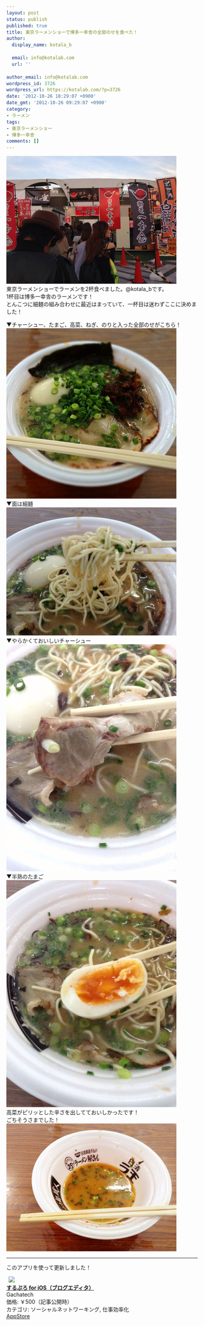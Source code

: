 ```yaml
---
layout: post
status: publish
published: true
title: 東京ラーメンショーで博多一幸舎の全部のせを食べた！
author:
  display_name: kotala_b

  email: info@kotalab.com
  url: ''

author_email: info@kotalab.com
wordpress_id: 3726
wordpress_url: https://kotalab.com/?p=3726
date: '2012-10-26 18:29:07 +0900'
date_gmt: '2012-10-26 09:29:07 +0900'
category:
- ラーメン
tags:
- 東京ラーメンショー
- 博多一幸舎
comments: []
---
```

<p><img alt="" src="/wp-content/uploads/slooProImg_20121026182849.jpg" width="448" height="336" /><br />
東京ラーメンショーでラーメンを2杯食べました。@kotala_bです。<br />
1杯目は博多一幸舎のラーメンです！<br />
とんこつに細麺の組み合わせに最近はまっていて、一杯目は迷わずここに決めました！<br />
</p>
<!--more-->
<p>▼チャーシュー、たまご、高菜、ねぎ、のりと入った全部のせがこちら！<br />
<img alt="" src="/wp-content/uploads/slooProImg_20121026182904.jpg" width="448" height="448" /><br />
▼面は細麺<br />
<img alt="" src="/wp-content/uploads/slooProImg_20121026182903.jpg" width="448" height="337" /><br />
▼やらかくておいしいチャーシュー<br />
<img alt="" src="/wp-content/uploads/slooProImg_20121026182855.jpg" width="448" height="597" /><br />
▼半熟のたまご<br />
<img alt="" src="/wp-content/uploads/slooProImg_20121026182852.jpg" width="448" height="597" /><br />
高菜がピリッとした辛さを出してておいしかったです！<br />
ごちそうさまでした！<br />
<img alt="" src="/wp-content/uploads/slooProImg_20121026182851.jpg" width="448" height="336" /></p>
<hr>
<p>このアプリを使って更新しました！</p>
<div class="applink">
<div class="applinkimg"><a href="https://itunes.apple.com/jp/app/surupuro-for-ios-buroguedita/id436676299?mt=8&uo=4&at=10l4yU" rel="nofollow" target="_blank"><img hspace="6" src="http://a719.phobos.apple.com/us/r30/Purple/v4/65/cb/b3/65cbb3f2-2ee6-e256-dfc6-a3d0a71164a5/mzl.rsnfterj.jpg" width="80" /></a></div>
<div class="applinktext">
<div class="applinktitle"><strong><a href="https://itunes.apple.com/jp/app/surupuro-for-ios-buroguedita/id436676299?mt=8&uo=4&at=10l4yU" rel="nofollow" target="_blank">するぷろ for iOS（ブログエディタ）</a></strong></div>
<div class="applinkinfo">Gachatech</div>
<div class="applinkinfo">価格: ￥500（記事公開時）</div>
<div class="applinkinfo">カテゴリ: ソーシャルネットワーキング, 仕事効率化</div>
</div>
<div class="clear"></div>
<div class="appstorelink"><a href="https://itunes.apple.com/jp/app/surupuro-for-ios-buroguedita/id436676299?mt=8&uo=4&at=10l4yU" rel="nofollow" target="_blank">AppStore</a></div>
</div>
